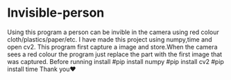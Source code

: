 # Invisible-person

Using this program a person can be invible in the camera using red colour cloth/plastics/paper/etc. I have made this project using numpy,time and open cv2.
This program first capture a image and store.When the camera sees a red colour the program just replace the part with the first image that was captured.
Before running install
#pip install numpy
#pip install cv2
#pip install time
Thank you❤️
